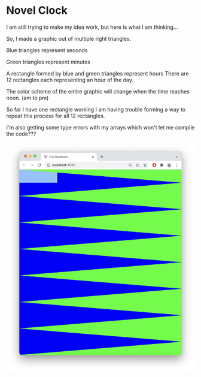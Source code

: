 # Novel Clock

I am still trying to make my idea work, but here is what I am thinking...

So, I made a graphic out of multiple right triangles.

Blue triangles represent seconds

Green triangles represent minutes

A rectangle formed by blue and green triangles represent hours
There are 12 rectangles each representing an hour of the day.

The color scheme of the entire graphic will change when the time reaches noon. (am to pm)

So far I have one rectangle working
I am having trouble forming a way to repeat this process for all 12 rectangles.

I'm also getting some type errors with my arrays which won't let me compile the code??? 

![alt text](./image.jpg)
